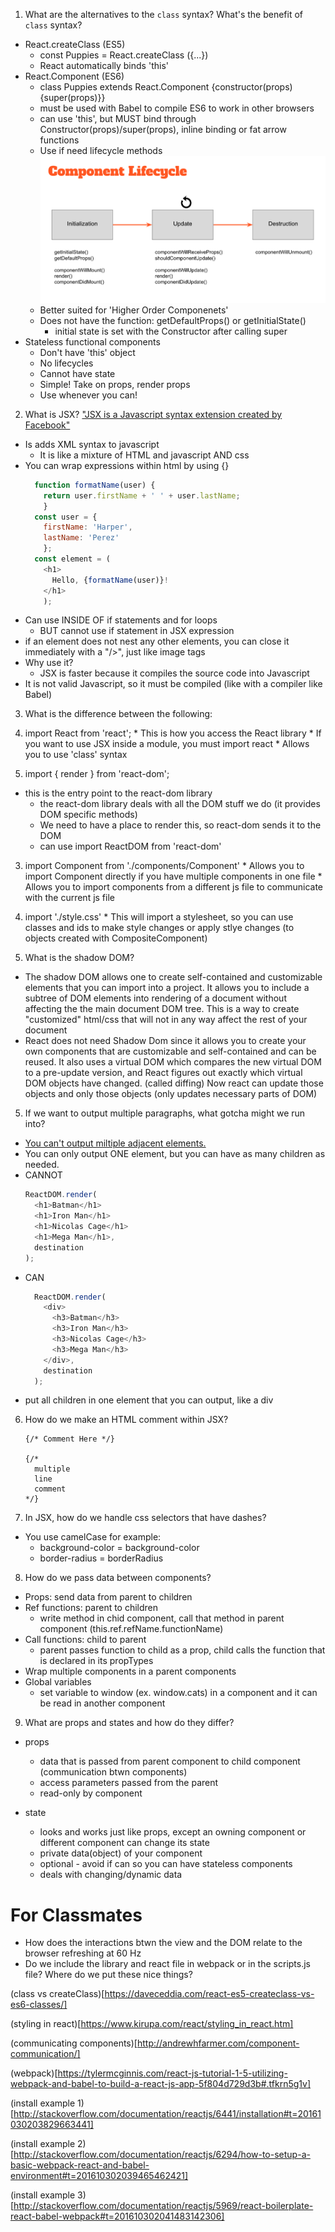 1. What are the alternatives to the `class` syntax? What's the benefit of `class` syntax?
  * React.createClass (ES5)
    * const Puppies = React.createClass ({...})
    * React automatically binds 'this'
  * React.Component (ES6)
    * class Puppies extends React.Component {constructor(props) {super(props)}}
    * must be used with Babel to compile ES6 to work in other browsers
    * can use 'this', but MUST bind through Constructor(props)/super(props), inline binding or fat arrow functions
    * Use if need lifecycle methods
      ![life-cycle](./images/life-cycle.png)
    * Better suited for 'Higher Order Componenets'
    * Does not have the function: getDefaultProps() or getInitialState()
      * initial state is set with the Constructor after calling super
  * Stateless functional components
    * Don't have 'this' object
    * No lifecycles
    * Cannot have state
    * Simple! Take on props, render props
    * Use whenever you can!
2.  What is JSX?
   ["JSX is a Javascript syntax extension created by Facebook"][ref1]
  * Is adds XML syntax to javascript
    * It is like a mixture of HTML and javascript AND css
  * You can wrap expressions within html by using {}
    ```js
      function formatName(user) {
        return user.firstName + ' ' + user.lastName;
        }
      const user = {
        firstName: 'Harper',
        lastName: 'Perez'
        };
      const element = (
        <h1>
          Hello, {formatName(user)}!
        </h1>
        );
      ```
  * Can use INSIDE OF if statements and for loops
    * BUT cannot use if statement in JSX expression
  * if an element does not nest any other elements, you can close it immediately with a "/>", just like image tags
  * Why use it?
    * JSX is faster because it compiles the source code into Javascript
  * It is not valid Javascript, so it must be compiled (like with a compiler like Babel)

3.  What is the difference between the following:
  1. import React from 'react';
    * This is how you access the React library
    * If you want to use JSX inside a module, you must import react
    * Allows you to use 'class' syntax

  2. import { render } from 'react-dom';
  * this is the entry point to the react-dom library
    * the react-dom library deals with all the DOM stuff we do (it provides DOM specific methods)
    * We need to have a place to render this, so react-dom sends it to the DOM
    * can use import ReactDOM from 'react-dom'

  3. import Component from './components/Component'
    * Allows you to import Component directly if you have multiple components in one file
    * Allows you to import components from a different js file to communicate with the current js file

  4. import './style.css'
    * This will import a stylesheet, so you can use classes and ids to make style changes or apply stlye changes (to objects created with CompositeComponent)

4. What is the shadow DOM?
  * The shadow DOM allows one to create self-contained and customizable elements that you can import into a project. It allows you to include a subtree of DOM elements into rendering of a document without affecting the the main document DOM tree. This is a way to create "customized" html/css that will not in any way affect the rest of your document
  * React does not need Shadow Dom since it allows you to create your own components that are customizable and self-contained and can be reused. It also uses a virtual DOM which compares the new virtual DOM to a pre-update version, and React figures out exactly which virtual DOM objects have changed. (called diffing) Now react can update those objects and only those objects (only updates necessary parts of DOM)

5. If we want to output multiple paragraphs, what gotcha might we run into?
  * [You can't output miltiple adjacent elements.][multiple elements]
  * You can only output ONE element, but you can have as many children as needed.
  * CANNOT
    ```js
    ReactDOM.render(
      <h1>Batman</h1>
      <h1>Iron Man</h1>
      <h1>Nicolas Cage</h1>
      <h1>Mega Man</h1>,
      destination
    );
    ```
  * CAN
    ```js
      ReactDOM.render(
        <div>
          <h3>Batman</h3>
          <h3>Iron Man</h3>
          <h3>Nicolas Cage</h3>
          <h3>Mega Man</h3>
        </div>,
        destination
      );  
    ```
  * put all children in one element that you can output, like a div

6. How do we make an HTML comment within JSX?
    ```JSX
    {/* Comment Here */}

    {/*
      multiple
      line
      comment
    */}
    ```
7. In JSX, how do we handle css selectors that have dashes?
  * You use camelCase for example:
    * background-color = background-color
    * border-radius = borderRadius

8. How do we pass data between components?
  * Props: send data from parent to children
  * Ref functions: parent to children
    * write method in chid component, call that method in parent component (this.ref.refName.functionName)
  * Call functions: child to parent
    * parent passes function to child as a prop, child calls the function that is declared in its propTypes
  * Wrap multiple components in a parent components
  * Global variables
    * set variable to window (ex. window.cats) in a component and it can be read in another component

9. What are props and states and how do they differ?
  * props
    * data that is passed from parent component to child component (communication btwn components)
    * access parameters passed from the parent
    * read-only by component

  * state
    * looks and works just like props, except an owning component or different component can change its state
    * private data(object) of your component
    * optional - avoid if can so you can have stateless components
    * deals with changing/dynamic data


# For Classmates
* How does the interactions btwn the view and the DOM relate to the browser refreshing at 60 Hz
* Do we include the library and react file in webpack or in the scripts.js file? Where do we put these nice things?


[ref1]:http://stackoverflow.com/documentation/reactjs/797/getting-started-with-react#t=201610291613059856965
[multiple elements]:https://www.kirupa.com/react/components.htm

(class vs createClass)[https://daveceddia.com/react-es5-createclass-vs-es6-classes/]

(styling in react)[https://www.kirupa.com/react/styling_in_react.htm]

(communicating components)[http://andrewhfarmer.com/component-communication/]

(webpack)[https://tylermcginnis.com/react-js-tutorial-1-5-utilizing-webpack-and-babel-to-build-a-react-js-app-5f804d729d3b#.tfkrn5g1v]

(install example 1)[http://stackoverflow.com/documentation/reactjs/6441/installation#t=20161030203829663441]

(install example 2)[http://stackoverflow.com/documentation/reactjs/6294/how-to-setup-a-basic-webpack-react-and-babel-environment#t=201610302039465462421]

(install example 3)[http://stackoverflow.com/documentation/reactjs/5969/react-boilerplate-react-babel-webpack#t=201610302041483142306]
